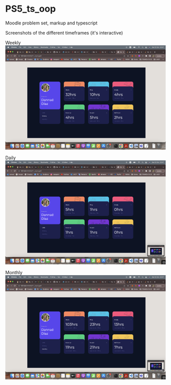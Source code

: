 # PS5_ts_oop
Moodle problem set, markup and typescript

Screenshots of the different timeframes (it's interactive)

Weekly
![plot](./P1_markup/imgs/SS_markup_1.png)

Daily
![plot](./P1_markup/imgs/SS_markup_2.png)

Monthly
![plot](./P1_markup/imgs/SS_markup_3.png)
